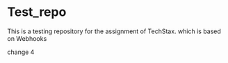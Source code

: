# Test_repo
This is a testing repository for the assignment of TechStax. which is based on Webhooks

change 4
